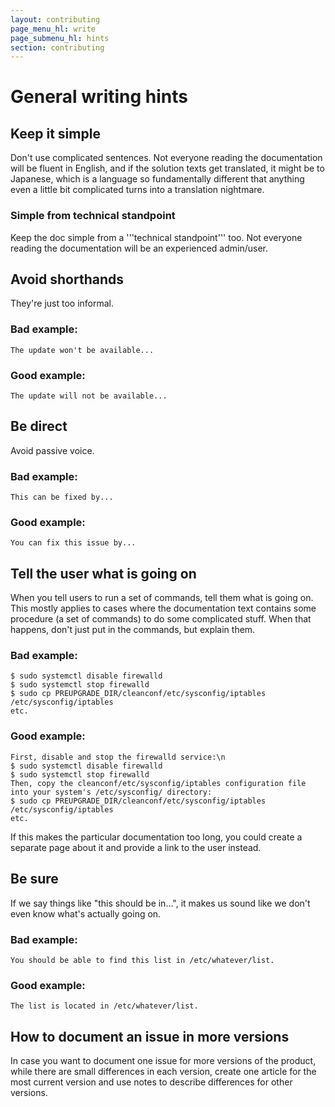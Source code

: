 ```yaml
---
layout: contributing
page_menu_hl: write
page_submenu_hl: hints
section: contributing
---
```



# General writing hints

##  Keep it simple

Don't use complicated sentences. Not everyone reading the documentation will be fluent in English, and if the solution texts get translated, it might be to Japanese, which is a language so fundamentally different that anything even a little bit complicated turns into a translation nightmare.

### Simple from technical standpoint

Keep the doc simple from a '''technical standpoint''' too. Not everyone reading the documentation will be an experienced admin/user.

## Avoid shorthands

They're just too informal.

### Bad example:

```
The update won't be available...
```

### Good example:

```
The update will not be available...
```

## Be direct

Avoid passive voice.

### Bad example:

```
This can be fixed by...
```

### Good example:

```
You can fix this issue by...
```

## Tell the user what is going on

When you tell users to run a set of commands, tell them what is going on. This mostly applies to cases where the documentation text contains some procedure (a set of commands) to do some complicated stuff. When that happens, don't just put in the commands, but explain them.

### Bad example:

```
$ sudo systemctl disable firewalld
$ sudo systemctl stop firewalld
$ sudo cp PREUPGRADE_DIR/cleanconf/etc/sysconfig/iptables /etc/sysconfig/iptables
etc.
```

### Good example:

```
First, disable and stop the firewalld service:\n
$ sudo systemctl disable firewalld
$ sudo systemctl stop firewalld
Then, copy the cleanconf/etc/sysconfig/iptables configuration file into your system's /etc/sysconfig/ directory:
$ sudo cp PREUPGRADE_DIR/cleanconf/etc/sysconfig/iptables /etc/sysconfig/iptables
etc.
```

If this makes the particular documentation too long, you could create a separate page about it and provide a link to the user instead.

## Be sure

If we say things like "this should be in...", it makes us sound like we don't even know what's actually going on.

### Bad example:

```
You should be able to find this list in /etc/whatever/list.
```

### Good example:

```
The list is located in /etc/whatever/list.
```

## How to document an issue in more versions

In case you want to document one issue for more versions of the product, while there are small differences in each version, create one article for the most current version and use notes to describe differences for other versions.
